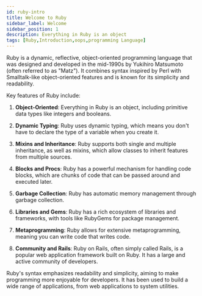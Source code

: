 ```yaml
---
id: ruby-intro
title: Welcome to Ruby
sidebar_label: Welcome
sidebar_position: 1
description: Everything in Ruby is an object
tags: [Ruby,Introduction,oops,programming Language]
---
```



Ruby is a dynamic, reflective, object-oriented programming language that was designed and developed in the mid-1990s by Yukihiro Matsumoto (often referred to as "Matz"). It combines syntax inspired by Perl with Smalltalk-like object-oriented features and is known for its simplicity and readability.

Key features of Ruby include:

1. **Object-Oriented**: Everything in Ruby is an object, including primitive data types like integers and booleans.

2. **Dynamic Typing**: Ruby uses dynamic typing, which means you don't have to declare the type of a variable when you create it.

3. **Mixins and Inheritance**: Ruby supports both single and multiple inheritance, as well as mixins, which allow classes to inherit features from multiple sources.

4. **Blocks and Procs**: Ruby has a powerful mechanism for handling code blocks, which are chunks of code that can be passed around and executed later.

5. **Garbage Collection**: Ruby has automatic memory management through garbage collection.

6. **Libraries and Gems**: Ruby has a rich ecosystem of libraries and frameworks, with tools like RubyGems for package management.

7. **Metaprogramming**: Ruby allows for extensive metaprogramming, meaning you can write code that writes code.

8. **Community and Rails**: Ruby on Rails, often simply called Rails, is a popular web application framework built on Ruby. It has a large and active community of developers.

Ruby's syntax emphasizes readability and simplicity, aiming to make programming more enjoyable for developers. It has been used to build a wide range of applications, from web applications to system utilities.